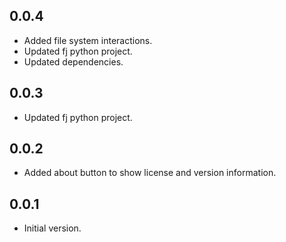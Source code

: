 ## 0.0.4

- Added file system interactions.
- Updated fj python project.
- Updated dependencies.

## 0.0.3

- Updated fj python project.

## 0.0.2

- Added about button to show license and version information.

## 0.0.1

- Initial version.
